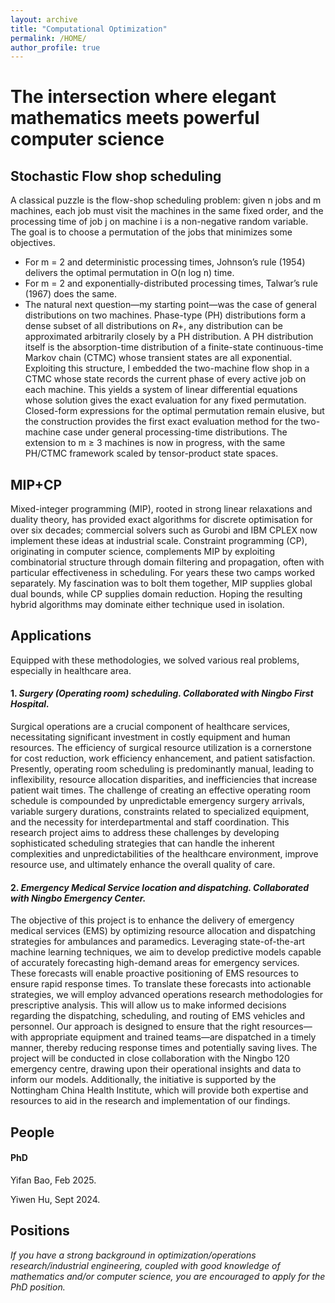 ```yaml
---
layout: archive
title: "Computational Optimization"
permalink: /HOME/
author_profile: true
---
```



# The intersection where elegant mathematics meets powerful computer science


## Stochastic Flow shop scheduling
A classical puzzle is the flow-shop scheduling problem: given n jobs and m machines, each job must visit the machines in the same fixed order, and the processing time of job j on machine i is a non-negative random variable. The goal is to choose a permutation of the jobs that minimizes some objectives.
- For m = 2 and deterministic processing times, Johnson’s rule (1954) delivers the optimal permutation in O(n log n) time.
- For m = 2 and exponentially-distributed processing times, Talwar’s rule (1967) does the same.
- The natural next question—my starting point—was the case of general distributions on two machines. Phase-type (PH) distributions form a dense subset of all distributions on $R+$, any distribution can be approximated arbitrarily closely by a PH distribution. A PH distribution itself is the absorption-time distribution of a finite-state continuous-time Markov chain (CTMC) whose transient states are all exponential. Exploiting this structure, I embedded the two-machine flow shop in a CTMC whose state records the current phase of every active job on each machine. This yields a system of linear differential equations whose solution gives the exact evaluation for any fixed permutation. Closed-form expressions for the optimal permutation remain elusive, but the construction provides the first exact evaluation method for the two-machine case under general processing-time distributions. 
The extension to m ≥ 3 machines is now in progress, with the same PH/CTMC framework scaled by tensor-product state spaces.

## MIP+CP
Mixed-integer programming (MIP), rooted in strong linear relaxations and duality theory, has provided exact algorithms for discrete optimisation for over six decades; commercial solvers such as Gurobi and IBM CPLEX now implement these ideas at industrial scale. Constraint programming (CP), originating in computer science, complements MIP by exploiting combinatorial structure through domain filtering and propagation, often with particular effectiveness in scheduling. For years these two camps worked separately. My fascination was to bolt them together, MIP supplies global dual bounds, while CP supplies domain reduction. Hoping the resulting hybrid algorithms may dominate either technique used in isolation.


## Applications 

Equipped with these methodologies, we solved various real problems, especially in healthcare area.

#### 1\. _Surgery (Operating room) scheduling. Collaborated with **Ningbo First Hospital**._

Surgical operations are a crucial component of healthcare services, necessitating significant investment in costly equipment and human resources. The efficiency of surgical resource utilization is a cornerstone for cost reduction, work efficiency enhancement, and patient satisfaction. Presently, operating room scheduling is predominantly manual, leading to inflexibility, resource allocation disparities, and inefficiencies that increase patient wait times. The challenge of creating an effective operating room schedule is compounded by unpredictable emergency surgery arrivals, variable surgery durations, constraints related to specialized equipment, and the necessity for interdepartmental and staff coordination. This research project aims to address these challenges by developing sophisticated scheduling strategies that can handle the inherent complexities and unpredictabilities of the healthcare environment, improve resource use, and ultimately enhance the overall quality of care.


#### 2\. _Emergency Medical Service location and dispatching. Collaborated with **Ningbo Emergency Center**._

The objective of this project is to enhance the delivery of emergency medical services (EMS) by optimizing resource allocation and dispatching strategies for ambulances and paramedics. Leveraging state-of-the-art machine learning techniques, we aim to develop predictive models capable of accurately forecasting high-demand areas for emergency services. These forecasts will enable proactive positioning of EMS resources to ensure rapid response times. To translate these forecasts into actionable strategies, we will employ advanced operations research methodologies for prescriptive analysis. This will allow us to make informed decisions regarding the dispatching, scheduling, and routing of EMS vehicles and personnel. Our approach is designed to ensure that the right resources—with appropriate equipment and trained teams—are dispatched in a timely manner, thereby reducing response times and potentially saving lives. The project will be conducted in close collaboration with the Ningbo 120 emergency centre, drawing upon their operational insights and data to inform our models. Additionally, the initiative is supported by the Nottingham China Health Institute, which will provide both expertise and resources to aid in the research and implementation of our findings.




## People

#### PhD


Yifan Bao, Feb 2025.

Yiwen Hu, Sept 2024.

## Positions
_If you have a strong background in optimization/operations research/industrial engineering, coupled with good knowledge of mathematics and/or computer science, you are encouraged to apply for the PhD position._

